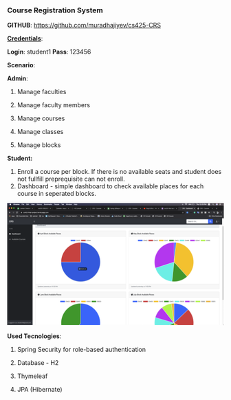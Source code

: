 ### Course Registration System

**GITHUB**: https://github.com/muradhajiyev/cs425-CRS

**<u>Credentials</u>**: 

**Login**: student1
**Pass**: 123456



**Scenario**: 

​**Admin**:

   1. Manage faculties

   2. Manage faculty members

   3. Manage courses

   4. Manage classes

   5. Manage blocks

      

 **Student:**

   1. Enroll a course per block. If there is no available seats and student does not fullfill preprequisite can not enroll. 
   2. Dashboard - simple dashboard to check available places for each course in seperated blocks.





![dashboard](screenshots/dashboard.png)



**Used Tecnologies**: 

1) Spring Security for role-based authentication 

2) Database - H2

3) Thymeleaf

4) JPA (Hibernate)



